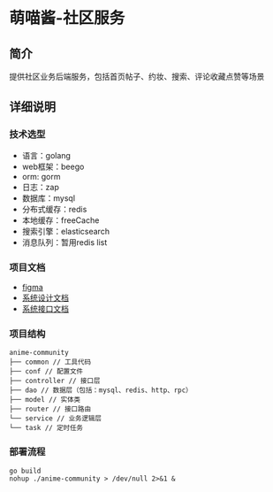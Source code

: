 # 萌喵酱-社区服务

## 简介
提供社区业务后端服务，包括首页帖子、约妆、搜索、评论收藏点赞等场景

## 详细说明

### 技术选型
- 语言：golang
- web框架：beego
- orm: gorm
- 日志：zap
- 数据库：mysql
- 分布式缓存：redis
- 本地缓存：freeCache
- 搜索引擎：elasticsearch
- 消息队列：暂用redis list

### 项目文档
 - [figma](https://www.figma.com/design/cp8KS1Vix605UPezKABcmC/live-chat?node-id=0-1&t=28TBsFaB5ItGOh4X-0)
 - [系统设计文档](https://pet2y9q9b5.feishu.cn/wiki/Wx1ywN1MWiljlVk4L70ctmrVnSd)
 - [系统接口文档](https://pet2y9q9b5.feishu.cn/wiki/RoC4w4XJeiEYdBk8GlHcDUsLnwb)

### 项目结构
``` golang
anime-community
├── common // 工具代码
├── conf // 配置文件
├── controller // 接口层
├── dao // 数据层（包括：mysql、redis、http、rpc）
├── model // 实体类
├── router // 接口路由
└── service // 业务逻辑层
└── task // 定时任务
```

### 部署流程

```shell
go build
nohup ./anime-community > /dev/null 2>&1 &
```